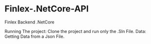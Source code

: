 # Finlex-.NetCore-API
Finlex Backend .NetCore

Running The project: Clone the project and run only the .Sln File.
Data: Getting Data from a Json File.
